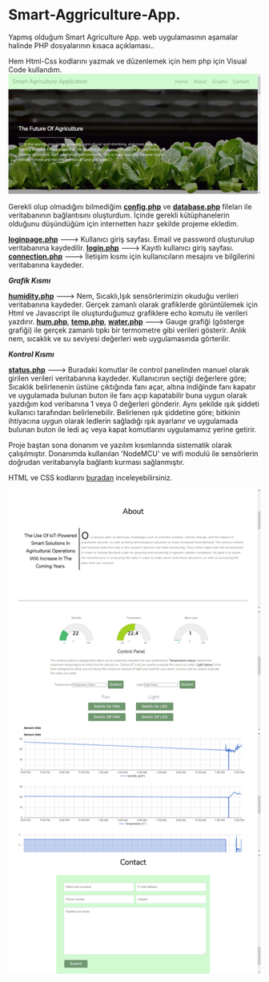 # Smart-Aggriculture-App.

Yapmış olduğum Smart Agriculture App. web uygulamasının aşamalar halinde PHP dosyalarının kısaca açıklaması..

Hem Html-Css kodlarını yazmak ve düzenlemek için hem php için Visual Code kullandım.
![Image](https://github.com/Melikachu/Smart-Aggriculture-App./blob/main/png/png.png)

Gerekli olup olmadığını bilmediğim **[config.php](https://github.com/Melikachu/Smart-Aggriculture-App./blob/main/config.php)** ve **[database.php](https://github.com/Melikachu/Smart-Aggriculture-App./blob/main/database.php)** fileları ile veritabanının bağlantısını oluşturdum. İçinde gerekli kütüphanelerin olduğunu düşündüğüm için internetten hazır şekilde projeme ekledim.

**[loginpage.php](https://github.com/Melikachu/Smart-Aggriculture-App./blob/main/loginpage.php)** ---> Kullanıcı giriş sayfası. Email ve password oluşturulup veritabanına kaydedilir.
**[login.php](https://github.com/Melikachu/Smart-Aggriculture-App./blob/main/login.php)** ---> Kayıtlı kullanıcı giriş sayfası.
**[connection.php](https://github.com/Melikachu/Smart-Aggriculture-App./blob/main/connection.php)** ---> İletişim kısmı için kullanıcıların mesajını ve bilgilerini veritabanına kaydeder.

**_Grafik Kısmı_**

**[humidity.php](https://github.com/Melikachu/Smart-Aggriculture-App./blob/main/humidity.php)** ---> Nem, Sıcaklı,Işık sensörlerimizin okuduğu verileri veritabanına kaydeder. Gerçek zamanlı olarak grafiklerde görüntülemek için Html ve Javascript ile oluşturduğumuz grafiklere echo komutu ile  verileri yazdırır. 
**[hum.php](https://github.com/Melikachu/Smart-Aggriculture-App./blob/main/hum.php)**, **[temp.php](https://github.com/Melikachu/Smart-Aggriculture-App./blob/main/temp.php)**, **[water.php](https://github.com/Melikachu/Smart-Aggriculture-App./blob/main/water.php)** ---> Gauge grafiği (gösterge grafiği) ile gerçek zamanlı tıpkı bir termometre gibi verileri gösterir. Anlık nem, sıcaklık ve su seviyesi değerleri web uygulamasında görterilir.

**_Kontrol Kısmı_**

**[status.php](https://github.com/Melikachu/Smart-Aggriculture-App./blob/main/status.php)** ---> Buradaki komutlar ile control panelinden manuel olarak girilen verileri veritabanına kaydeder. Kullanıcının seçtiği değerlere göre; Sıcaklık belirlenenin üstüne çıktığında fanı açar, altına indiğinde fanı kapatır ve uygulamada bulunan buton ile fanı açıp kapatabilir buna uygun olarak yazdığım kod veribanına 1 veya 0 değerleri gönderir.
Aynı şekilde ışık şiddeti kullanıcı tarafından belirlenebilir. Belirlenen ışık şiddetine göre; bitkinin ihtiyacına uygun olarak ledlerin sağladığı ışık ayarlanır ve uygulamada bulunan buton ile ledi aç veya kapat komutlarını uygulamamız yerine getirir.

Proje baştan sona donanım ve yazılım kısımlarında sistematik olarak çalışılmıştır. Donanımda kullanılan 'NodeMCU' ve wifi modulü ile sensörlerin doğrudan veritabanıyla bağlantı kurması sağlanmıştır. 

HTML ve CSS kodlarını [buradan](https://github.com/Melikachu/Smart-Aggriculture-App./tree/main/HTML) inceleyebilirsiniz.

![Image](https://github.com/Melikachu/Smart-Aggriculture-App./blob/main/png/png5.png)
![Image](https://github.com/Melikachu/Smart-Aggriculture-App./blob/main/png/png2.png)
![Image](https://github.com/Melikachu/Smart-Aggriculture-App./blob/main/png/png3.png)
![Image](https://github.com/Melikachu/Smart-Aggriculture-App./blob/main/png/png4.png)


